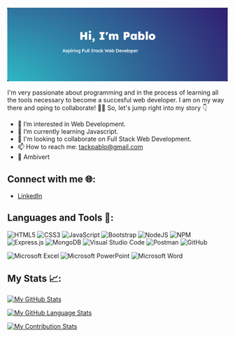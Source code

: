 [![Pablo's GitHub Banner](./assets/header.png)](https://github.com/tackpablo)

I'm very passionate about programming and in the process of learning all the tools necessary to become a succesful web developer. I am on my way there and oping to collaborate! 💃💃 So, let's jump right into my story 👇

- 👀 I’m interested in Web Development.
- 🌱 I’m currently learning Javascript.
- 👭 I'm looking to collaborate on Full Stack Web Development.
- 📫 How to reach me: tackpablo@gmail.com
- 💃 Ambivert

## Connect with me :globe_with_meridians::

- [LinkedIn](https://www.linkedin.com/in/pablotack/)

## Languages and Tools :wrench::
![HTML5](https://img.shields.io/badge/html5-%23E34F26.svg?style=for-the-badge&logo=html5&logoColor=white) ![CSS3](https://img.shields.io/badge/css3-%231572B6.svg?style=for-the-badge&logo=css3&logoColor=white) ![JavaScript](https://img.shields.io/badge/javascript-%23323330.svg?style=for-the-badge&logo=javascript&logoColor=%23F7DF1E) ![Bootstrap](https://img.shields.io/badge/bootstrap-%23563D7C.svg?style=for-the-badge&logo=bootstrap&logoColor=white) ![NodeJS](https://img.shields.io/badge/node.js-6DA55F?style=for-the-badge&logo=node.js&logoColor=white) ![NPM](https://img.shields.io/badge/NPM-%23000000.svg?style=for-the-badge&logo=npm&logoColor=white) ![Express.js](https://img.shields.io/badge/express.js-%23404d59.svg?style=for-the-badge&logo=express&logoColor=%2361DAFB) ![MongoDB](https://img.shields.io/badge/MongoDB-%234ea94b.svg?style=for-the-badge&logo=mongodb&logoColor=white) ![Visual Studio Code](https://img.shields.io/badge/Visual%20Studio%20Code-0078d7.svg?style=for-the-badge&logo=visual-studio-code&logoColor=white) ![Postman](https://img.shields.io/badge/Postman-FF6C37?style=for-the-badge&logo=postman&logoColor=white) ![GitHub](https://img.shields.io/badge/github-%23121011.svg?style=for-the-badge&logo=github&logoColor=white)

![Microsoft Excel](https://img.shields.io/badge/Microsoft_Excel-217346?style=for-the-badge&logo=microsoft-excel&logoColor=white) ![Microsoft PowerPoint](https://img.shields.io/badge/Microsoft_PowerPoint-B7472A?style=for-the-badge&logo=microsoft-powerpoint&logoColor=white) ![Microsoft Word](https://img.shields.io/badge/Microsoft_Word-2B579A?style=for-the-badge&logo=microsoft-word&logoColor=white)



## My Stats :chart_with_upwards_trend:: 

[![My GitHub Stats](https://github-readme-stats.vercel.app/api/?username=tackpablo&count_private=true&theme=react&showicons=true)]()

[![My GitHub Language Stats](https://github-readme-stats.vercel.app/api/top-langs/?username=tackpablo&langs_count=5&theme=react)]()

[![My Contribution Stats](https://github-contribution-stats.vercel.app/api/?username=tackpablo)](https://github.com/tackpablo/github-contribution-stats/)
